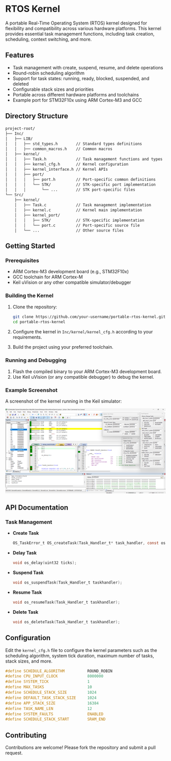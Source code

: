# RTOS Kernel

A portable Real-Time Operating System (RTOS) kernel designed for flexibility and compatibility across various hardware platforms. This kernel provides essential task management functions, including task creation, scheduling, context switching, and more.

## Features

- Task management with create, suspend, resume, and delete operations
- Round-robin scheduling algorithm
- Support for task states: running, ready, blocked, suspended, and deleted
- Configurable stack sizes and priorities
- Portable across different hardware platforms and toolchains
- Example port for STM32F10x using ARM Cortex-M3 and GCC

## Directory Structure

```plaintext
project-root/
├── Inc/
│   ├── LIB/
│   │   ├── std_types.h        // Standard types definitions
│   │   ├── common_macros.h    // Common macros
│   ├── kernel/
│   │   ├── Task.h             // Task management functions and types
│   │   ├── kernel_cfg.h       // Kernel configuration
│   │   ├── kernel_interface.h // Kernel APIs
│   │   ├── port/
│   │   │   ├── port.h         // Port-specific common definitions
│   │   │   └── STK/           // STK-specific port implementation
│   │   │       └── ...        // STK port-specific files
└── Src/
    ├── kernel/
    │   ├── Task.c             // Task management implementation
    │   ├── kernel.c           // Kernel main implementation
    │   ├── kernel_port/
    │   │   ├── STK/           // STK-specific implementation
    │   │   └── port.c         // Port-specific source file
    │   └── ...                // Other source files
```

## Getting Started

### Prerequisites

- ARM Cortex-M3 development board (e.g., STM32F10x)
- GCC toolchain for ARM Cortex-M
- Keil uVision or any other compatible simulator/debugger

### Building the Kernel

1. Clone the repository:
    ```sh
    git clone https://github.com/your-username/portable-rtos-kernel.git
    cd portable-rtos-kernel
    ```

2. Configure the kernel in `Inc/kernel/kernel_cfg.h` according to your requirements.

3. Build the project using your preferred toolchain.

### Running and Debugging

1. Flash the compiled binary to your ARM Cortex-M3 development board.
2. Use Keil uVision (or any compatible debugger) to debug the kernel.

### Example Screenshot

A screenshot of the kernel running in the Keil simulator:

![Kernel Debugging in Keil](Images/kernel_issues_debug.png)

## API Documentation

### Task Management

- **Create Task**
  ```c
  OS_TaskError_t OS_createTask(Task_Handler_t* task_handler, const osFunc_t task_func, const char* name, const uint32 priority, const uint32 stackSize);
  ```

- **Delay Task**
  ```c
  void os_delay(uint32 ticks);
  ```

- **Suspend Task**
  ```c
  void os_suspendTask(Task_Handler_t taskhandler);
  ```

- **Resume Task**
  ```c
  void os_resumeTask(Task_Handler_t taskhandler);
  ```

- **Delete Task**
  ```c
  void os_deleteTask(Task_Handler_t taskhandler);
  ```

## Configuration

Edit the `kernel_cfg.h` file to configure the kernel parameters such as the scheduling algorithm, system tick duration, maximum number of tasks, stack sizes, and more.

```c
#define SCHEDULE_ALGORITHM          ROUND_ROBIN
#define CPU_INPUT_CLOCK             8000000
#define SYSTEM_TICK                 1
#define MAX_TASKS                   10
#define SCHEDULE_STACK_SIZE         1024
#define DEFAULT_TASK_STACK_SIZE     1024
#define APP_STACK_SIZE              16384
#define TASK_NAME_LEN               12
#define SYSTEM_FAULTS               ENABLED
#define SCHEDULE_STACK_START        SRAM_END
```

## Contributing

Contributions are welcome! Please fork the repository and submit a pull request.

